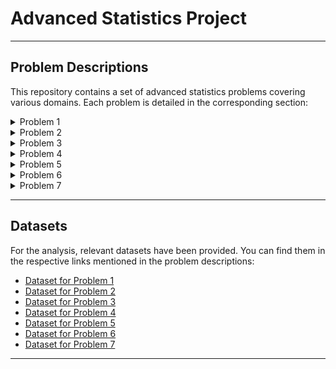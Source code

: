 # Advanced Statistics Project
---

## Problem Descriptions

This repository contains a set of advanced statistics problems covering various domains. Each problem is detailed in the corresponding section:

<details>
  <summary>Problem 1</summary>

  ### [Problem 1](#problem-1)
  - Investigating the relationship between foot injuries and player positions in a football team.

  <a name="problem-1"></a> Problem 1

A physiotherapist with a male football team is interested in studying the relationship between foot injuries and the positions at which the players play from the data collected

|                    | Striker | Forward | Attacking Midfielder | Winger | Total |
|--------------------|---------|---------|----------------------|--------|-------|
| Players Injured    | 45      | 56      | 24                   | 20     | 145   |
| Players Not Injured| 32      | 38      | 11                   | 9      | 90    |
| Total              | 77      | 94      | 35                   | 29     | 235   |

1.1 What is the probability that a randomly chosen player would suffer an injury?

1.2 What is the probability that a player is a forward or a winger?

1.3 What is the probability that a randomly chosen player plays in a striker position and has a foot injury?

1.4 What is the probability that a randomly chosen injured player is a striker?

1.5 What is the probability that a randomly chosen injured player is either a forward or an attacking midfielder? 

</details>

<details>
  <summary>Problem 2</summary>

  ### [Problem 2](#problem-2)
  - Estimating the probability of radiation leakage in a nuclear power plant based on different types of accidents.

  <a name="problem-2"></a> Problem 2

An independent research organization is trying to estimate the probability that an accident at a nuclear power plant will result in radiation leakage. The types of accidents possible at the plant are, fire hazards, mechanical failure, or human error. The research organization also knows that two or more types of accidents cannot occur simultaneously.

According to the studies carried out by the organization, the probability of a radiation leak in case of a fire is 20%, the probability of a radiation leak in case of a mechanical 50%, and the probability of a radiation leak in case of a human error is 10%. The studies also showed the following;

The probability of a radiation leak occurring simultaneously with a fire is 0.1%.
The probability of a radiation leak occurring simultaneously with a mechanical failure is 0.15%.
The probability of a radiation leak occurring simultaneously with a human error is 0.12%.
On the basis of the information available, answer the questions below:

2.1 What are the probabilities of a fire, a mechanical failure, and a human error respectively?

2.2 What is the probability of a radiation leak?

2.3 Suppose there has been a radiation leak in the reactor for which the definite cause is not known. What is the probability that it has been caused by:

A Fire.
A Mechanical Failure.
A Human Error.

</details>

<details>
  <summary>Problem 3</summary>

  ### [Problem 3](#problem-3)
  - Analyzing the breaking strength distribution of gunny bags used for packaging cement.

  <a name="problem-3"></a> Problem 3

The breaking strength of gunny bags used for packaging cement is normally distributed with a mean of 5 kg per sq. centimeter and a standard deviation of 1.5 kg per sq. centimeter. The quality team of the cement company wants to know the following about the packaging material to better understand wastage or pilferage within the supply chain; Answer the questions below based on the given information; (Provide an appropriate visual representation of your answers, without which marks will be deducted)



3.1 What proportion of the gunny bags have a breaking strength less than 3.17 kg per sq cm?

3.2 What proportion of the gunny bags have a breaking strength at least 3.6 kg per sq cm.?

3.3 What proportion of the gunny bags have a breaking strength between 5 and 5.5 kg per sq cm.?

3.4 What proportion of the gunny bags have a breaking strength NOT between 3 and 7.5 kg per sq cm.?

</details>

<details>
  <summary>Problem 4</summary>

  ### [Problem 4](#problem-4)
  - Examining the grades distribution in a training course and determining passing cut-offs.

  <a name="problem-4"></a> Problem 4

Grades of the final examination in a training course are found to be normally distributed, with a mean of 77 and a standard deviation of 8.5. Based on the given information answer the questions below.

 

4.1 What is the probability that a randomly chosen student gets a grade below 85 on this exam?

4.2 What is the probability that a randomly selected student scores between 65 and 87?

4.3 What should be the passing cut-off so that 75% of the students clear the exam?

</details>

<details>
  <summary>Problem 5</summary>

  ### [Problem 5](#problem-5)
  - Assessing the hardness of stones for a printing company.

  <a name="problem-5"></a> Problem 5

Zingaro stone printing is a company that specializes in printing images or patterns on polished or unpolished stones. However, for the optimum level of printing of the image the stone surface has to have a Brinell's hardness index of at least 150. Recently, Zingaro has received a batch of polished and unpolished stones from its clients. Use the data provided to answer the following (assuming a 5% significance level);

 

5.1 Earlier experience of Zingaro with this particular client is favorable as the stone surface was found to be of adequate hardness. However, Zingaro has reason to believe now that the unpolished stones may not be suitable for printing. Do you think Zingaro is justified in thinking so?

5.2 Is the mean hardness of the polished and unpolished stones the same?

</details>

<details>
  <summary>Problem 6</summary>

  ### [Problem 6](#problem-6)
  - Evaluating the success of a body conditioning program in a cross-fit gym.

  <a name="problem-6"></a> Problem 6

Aquarius health club, one of the largest and most popular cross-fit gyms in the country has been advertising a rigorous program for body conditioning. The program is considered successful if the candidate is able to do more than 5 push-ups, as compared to when he/she enrolled in the program. Using the sample data provided can you conclude whether the program is successful? (Consider the level of Significance as 5%)

Note that this is a problem of the paired-t-test. Since the claim is that the training will make a difference of more than 5, the null and alternative hypotheses must be formed accordingly.

</details>

<details>
  <summary>Problem 7</summary>

  ### [Problem 7](#problem-7)
  - Analyzing dental implant data to understand the factors affecting implant hardness.

  <a name="problem-7"></a> Problem 7


Dental implant data: The hardness of metal implant in dental cavities depends on multiple factors, such as the method of implant, the temperature at which the metal is treated, the alloy used as well as on the dentists who may favour one method above another and may work better in his/her favourite method. The response is the variable of interest.

1. Test whether there is any difference among the dentists on the implant hardness. State the null and alternative hypotheses. Note that both types of alloys cannot be considered together. You 
   must state the null and alternative hypotheses separately for the two types of alloys.?
2. Before the hypotheses may be tested, state the required assumptions. Are the assumptions fulfilled? Comment separately on both alloy types.?
3. Irrespective of your conclusion in 2, we will continue with the testing procedure. What do you conclude regarding whether implant hardness depends on dentists? Clearly state your 
   conclusion. If the null hypothesis is rejected, is it possible to identify which pairs of dentists differ?
4. Now test whether there is any difference among the methods on the hardness of dental implant, separately for the two types of alloys. What are your conclusions? If the null hypothesis is 
   rejected, is it possible to identify which pairs of methods differ?
5. Now test whether there is any difference among the temperature levels on the hardness of dental implant, separately for the two types of alloys. What are your conclusions? If the null 
   hypothesis is rejected, is it possible to identify which levels of temperatures differ?
6. Consider the interaction effect of dentist and method and comment on the interaction plot, separately for the two types of alloys?
7. Now consider the effect of both factors, dentist, and method, separately on each alloy. What do you conclude? Is it possible to identify which dentists are different, which methods are 
   different, and which interaction levels are different?

</details>

---

## Datasets

For the analysis, relevant datasets have been provided. You can find them in the respective links mentioned in the problem descriptions:

- [Dataset for Problem 1](pseudo_link_for_dataset_1)
- [Dataset for Problem 2](pseudo_link_for_dataset_2)
- [Dataset for Problem 3](pseudo_link_for_dataset_3)
- [Dataset for Problem 4](pseudo_link_for_dataset_4)
- [Dataset for Problem 5](pseudo_link_for_dataset_5)
- [Dataset for Problem 6](pseudo_link_for_dataset_6)
- [Dataset for Problem 7](pseudo_link_for_dataset_7)

---
